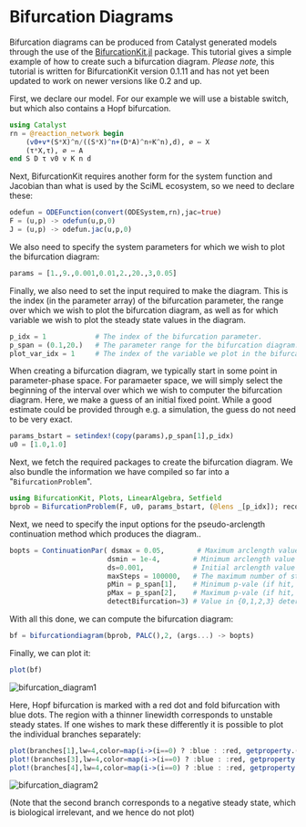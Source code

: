 # Bifurcation Diagrams
Bifurcation diagrams can be produced from Catalyst generated models through the use of the [BifurcationKit.jl](https://github.com/rveltz/BifurcationKit.jl/) package. This tutorial gives a simple example of how to create such a bifurcation diagram. *Please note,* this tutorial is written for BifurcationKit version 0.1.11 and has not yet been updated to work on newer versions like 0.2 and up.

First, we declare our model. For our example we will use a bistable switch, but which also contains a Hopf bifurcation.
```julia
using Catalyst
rn = @reaction_network begin
    (v0+v*(S*X)^n/((S*X)^n+(D*A)^n+K^n),d), ∅ ↔ X
    (τ*X,τ), ∅ ↔ A
end S D τ v0 v K n d
```
Next, BifurcationKit requires another form for the system function and Jacobian than what is used by the SciML ecosystem, so we need to declare these:
```julia
odefun = ODEFunction(convert(ODESystem,rn),jac=true)
F = (u,p) -> odefun(u,p,0)      
J = (u,p) -> odefun.jac(u,p,0)
```
We also need to specify the system parameters for which we wish to plot the bifurcation diagram:
```julia
params = [1.,9.,0.001,0.01,2.,20.,3,0.05]
```
Finally, we also need to set the input required to make the diagram. This is the index (in the parameter array) of the bifurcation parameter, the range over which we wish to plot the bifurcation diagram, as well as for which variable we wish to plot the steady state values in the diagram.
```julia
p_idx = 1            # The index of the bifurcation parameter.
p_span = (0.1,20.)   # The parameter range for the bifurcation diagram.
plot_var_idx = 1     # The index of the variable we plot in the bifurcation diagram.
```

When creating a bifurcation diagram, we typically start in some point in parameter-phase space. For paramaeter space, we will simply select the beginning of the interval over which we wish to computer the bifurcation diagram. Here, we make a guess of an initial fixed point. While a good estimate could be provided through e.g. a simulation, the guess do not need to be very exact.
```julia
params_bstart = setindex!(copy(params),p_span[1],p_idx)                               # The input parameter values have to start at the first index of our parameter span.
u0 = [1.0,1.0]
```
Next, we fetch the required packages to create the bifurcation diagram. We also  bundle the information we have compiled so far into a "`BifurcationProblem`".
```julia
using BifurcationKit, Plots, LinearAlgebra, Setfield
bprob = BifurcationProblem(F, u0, params_bstart, (@lens _[p_idx]); recordFromSolution = (x, p) -> x[plot_var_idx], J=J)
```
Next, we need to specify the input options for the pseudo-arclength continuation method which produces the diagram..
```julia
bopts = ContinuationPar( dsmax = 0.05,        # Maximum arclength value of the pseudo-arc length continuation method.
                        dsmin = 1e-4,        # Minimum arclength value of the pseudo-arc length continuation method.
                        ds=0.001,            # Initial arclength value of the pseudo-arc length continuation method (should be positive).
                        maxSteps = 100000,   # The maximum number of steps.
                        pMin = p_span[1],    # Minimum p-vale (if hit, the method stops).
                        pMax = p_span[2],    # Maximum p-vale (if hit, the method stops).
                        detectBifurcation=3) # Value in {0,1,2,3} determining to what extent bifurcation points are detected (0 means nothing is done, 3 both them and there localisation are detected).
```
With all this done, we can compute the bifurcation diagram:
```julia
bf = bifurcationdiagram(bprob, PALC(),2, (args...) -> bopts)
```
Finally, we can plot it:
```julia
plot(bf)
```
![bifurcation_diagram1](../assets/bifurcation_diagram1.svg)

Here, Hopf bifurcation is marked with a red dot and fold bifurcation with blue dots. The region with a thinner linewidth corresponds to unstable steady states. If one wishes to mark these differently it is possible to plot the individual branches separately:
```julia
plot(branches[1],lw=4,color=map(i->(i==0) ? :blue : :red, getproperty.(branches[1].branch,:n_unstable)))
plot!(branches[3],lw=4,color=map(i->(i==0) ? :blue : :red, getproperty.(branches[3].branch,:n_unstable)))
plot!(branches[4],lw=4,color=map(i->(i==0) ? :blue : :red, getproperty.(branches[4].branch,:n_unstable)),plotbifpoints = false,xlabel=rn.ps[1],ylabel=Symbol(rn.states[1].val.f))
```
![bifurcation_diagram2](../assets/bifurcation_diagram2.svg)

(Note that the second branch corresponds to a negative steady state, which is biological irrelevant, and we hence do not plot)
